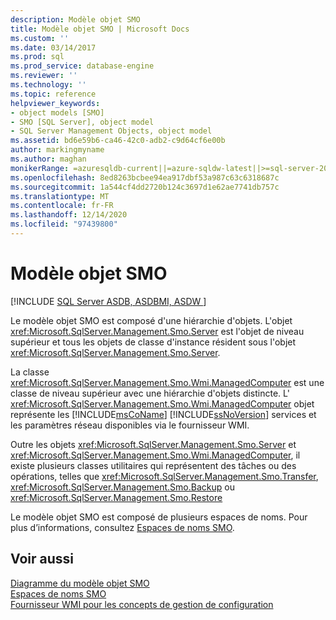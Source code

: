 ```yaml
---
description: Modèle objet SMO
title: Modèle objet SMO | Microsoft Docs
ms.custom: ''
ms.date: 03/14/2017
ms.prod: sql
ms.prod_service: database-engine
ms.reviewer: ''
ms.technology: ''
ms.topic: reference
helpviewer_keywords:
- object models [SMO]
- SMO [SQL Server], object model
- SQL Server Management Objects, object model
ms.assetid: bd6e59b6-ca46-42c0-adb2-c9d64cf6e00b
author: markingmyname
ms.author: maghan
monikerRange: =azuresqldb-current||=azure-sqldw-latest||>=sql-server-2016||>=sql-server-linux-2017||=azuresqldb-mi-current
ms.openlocfilehash: 8ed8263bcbee94ea917dbf53a987c63c6318687c
ms.sourcegitcommit: 1a544cf4dd2720b124c3697d1e62ae7741db757c
ms.translationtype: MT
ms.contentlocale: fr-FR
ms.lasthandoff: 12/14/2020
ms.locfileid: "97439800"
---
```

# <a name="smo-object-model"></a>Modèle objet SMO
[!INCLUDE [SQL Server ASDB, ASDBMI, ASDW ](../../includes/applies-to-version/sql-asdb-asdbmi-asa.md)]

  Le modèle objet SMO est composé d'une hiérarchie d'objets. L'objet <xref:Microsoft.SqlServer.Management.Smo.Server> est l'objet de niveau supérieur et tous les objets de classe d'instance résident sous l'objet <xref:Microsoft.SqlServer.Management.Smo.Server>.  
  
 La classe <xref:Microsoft.SqlServer.Management.Smo.Wmi.ManagedComputer> est une classe de niveau supérieur avec une hiérarchie d'objets distincte. L' <xref:Microsoft.SqlServer.Management.Smo.Wmi.ManagedComputer> objet représente les [!INCLUDE[msCoName](../../includes/msconame-md.md)] [!INCLUDE[ssNoVersion](../../includes/ssnoversion-md.md)] services et les paramètres réseau disponibles via le fournisseur WMI.  
  
 Outre les objets <xref:Microsoft.SqlServer.Management.Smo.Server> et <xref:Microsoft.SqlServer.Management.Smo.Wmi.ManagedComputer>, il existe plusieurs classes utilitaires qui représentent des tâches ou des opérations, telles que <xref:Microsoft.SqlServer.Management.Smo.Transfer>, <xref:Microsoft.SqlServer.Management.Smo.Backup> ou <xref:Microsoft.SqlServer.Management.Smo.Restore>  
  
 Le modèle objet SMO est composé de plusieurs espaces de noms. Pour plus d’informations, consultez [Espaces de noms SMO](../../relational-databases/server-management-objects-smo/smo-object-model-namespaces.md).  
  
## <a name="see-also"></a>Voir aussi  
 [Diagramme du modèle objet SMO](../../relational-databases/server-management-objects-smo/smo-object-model-diagram.md)   
 [Espaces de noms SMO](../../relational-databases/server-management-objects-smo/smo-object-model-namespaces.md)   
 [Fournisseur WMI pour les concepts de gestion de configuration](../../relational-databases/wmi-provider-configuration/wmi-provider-for-configuration-management.md)  
  
  
